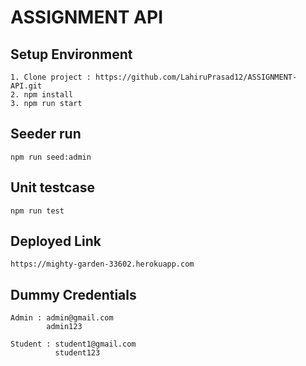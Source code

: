 # ASSIGNMENT API

## Setup Environment

    1. Clone project : https://github.com/LahiruPrasad12/ASSIGNMENT-API.git
    2. npm install
    3. npm run start


## Seeder run
    npm run seed:admin

## Unit testcase
    npm run test

## Deployed Link
    https://mighty-garden-33602.herokuapp.com

## Dummy Credentials
    Admin : admin@gmail.com
            admin123

    Student : student1@gmail.com
              student123

   
